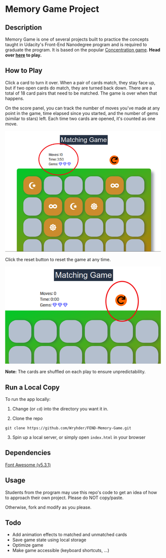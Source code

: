 # Memory Game Project

## Description

Memory Game is one of several projects built to practice the concepts taught in Udacity's Front-End Nanodegree program and is required to graduate the program.
It is based on the popular [Concentration game](https://en.wikipedia.org/wiki/Concentration_(game)).
**Head over [here](https://wryhder.github.io/FEND-Memory-Game/) to play.**

## How to Play

Click a card to turn it over. When a pair of cards match, they stay face up, but if two open cards do match, they are turned back down.
There are a total of 18 card pairs that need to be matched. The game is over when that happens.

On the score panel, you can track the number of moves you've made at any point in the game, time elapsed since you started, and the number of gems (similar to stars) left.
Each time two cards are opened, it's counted as one move.

![Highlighted score panel](./img/matching_game.png)

Click the reset button to reset the game at any time.

![Highlighted reset button](./img/reset_button.png)

**Note:** The cards are shuffled on each play to ensure unpredictability.

## Run a Local Copy
To run the app locally:
1. Change (or `cd`) into the directory you want it in.

2. Clone the repo

```
git clone https://github.com/Wryhder/FEND-Memory-Game.git
```
3. Spin up a local server, or simply open `index.html` in your browser


## Dependencies

[Font Awesome (v5.3.1)](https://fontawesome.com/)

## Usage

Students from the program may use this repo's code to get an idea of how to approach their own project. Please do NOT copy/paste.

Otherwise, fork and modify as you please.

## Todo
- Add animation effects to matched and unmatched cards
- Save game state using local storage
- Optimize game
- Make game accessible (keyboard shortcuts, ...)
